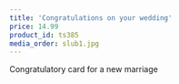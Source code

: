 ```yaml
---
title: 'Congratulations on your wedding'
price: 14.99
product_id: ts385
media_order: slub1.jpg
---
```


Congratulatory card for a new marriage


